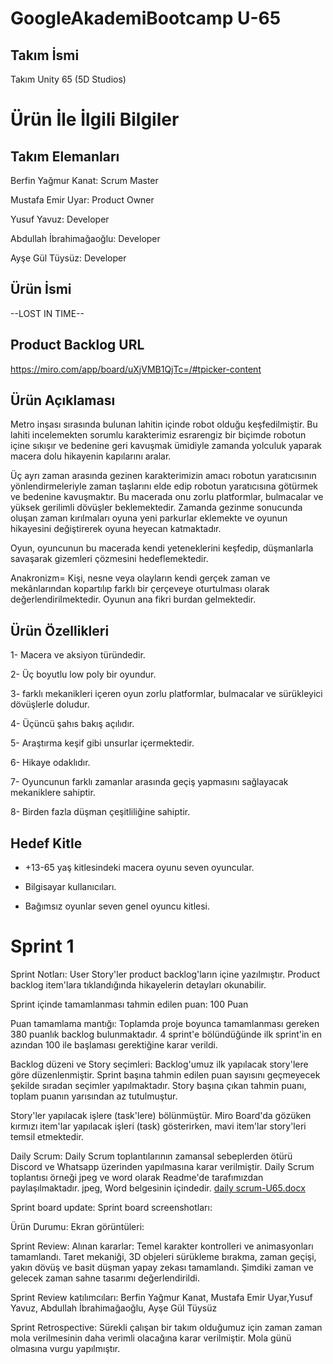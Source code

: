 # GoogleAkademiBootcamp U-65
## Takım İsmi
Takım Unity 65 (5D Studios)

# Ürün İle İlgili Bilgiler

## Takım Elemanları
Berfin Yağmur Kanat: Scrum Master 

Mustafa Emir Uyar: Product Owner

Yusuf Yavuz: Developer

Abdullah İbrahimağaoğlu: Developer

Ayşe Gül Tüysüz: Developer

## Ürün İsmi
--LOST IN TIME--

## Product Backlog URL
https://miro.com/app/board/uXjVMB1QjTc=/#tpicker-content

## Ürün Açıklaması

Metro inşası sırasında bulunan lahitin içinde robot olduğu keşfedilmiştir. Bu lahiti incelemekten sorumlu karakterimiz esrarengiz bir biçimde robotun içine sıkışır ve bedenine geri kavuşmak ümidiyle zamanda yolculuk yaparak macera dolu hikayenin kapılarını aralar.

Üç ayrı zaman arasında gezinen karakterimizin amacı robotun yaratıcısının yönlendirmeleriyle zaman taşlarını elde edip robotun yaratıcısına götürmek ve bedenine kavuşmaktır. Bu macerada onu zorlu platformlar, bulmacalar ve yüksek gerilimli dövüşler beklemektedir. Zamanda gezinme sonucunda oluşan zaman kırılmaları oyuna yeni parkurlar eklemekte ve oyunun hikayesini değiştirerek oyuna heyecan katmaktadır.

Oyun, oyuncunun bu macerada kendi yeteneklerini keşfedip, düşmanlarla savaşarak gizemleri çözmesini hedeflemektedir.

Anakronizm= Kişi, nesne veya olayların kendi gerçek zaman ve mekânlarından kopartılıp farklı bir çerçeveye oturtulması olarak değerlendirilmektedir. Oyunun ana fikri burdan gelmektedir.


## Ürün Özellikleri
1- Macera ve aksiyon türündedir.

2- Üç boyutlu low poly bir oyundur.

3- farklı mekanikleri içeren oyun zorlu platformlar, bulmacalar ve sürükleyici dövüşlerle doludur. 

4- Üçüncü şahıs bakış açılıdır.

5- Araştırma keşif gibi unsurlar içermektedir. 

6- Hikaye odaklıdır.

7- Oyuncunun farklı zamanlar arasında geçiş yapmasını sağlayacak mekaniklere sahiptir.

8- Birden fazla düşman çeşitliliğine sahiptir.

## Hedef Kitle
- +13-65 yaş kitlesindeki macera oyunu seven oyuncular.

- Bilgisayar kullanıcıları.

- Bağımsız oyunlar seven genel oyuncu kitlesi.



# Sprint 1
Sprint Notları: User Story'ler product backlog'ların içine yazılmıştır. Product backlog item'lara tıklandığında hikayelerin detayları okunabilir.

Sprint içinde tamamlanması tahmin edilen puan: 100 Puan

Puan tamamlama mantığı: Toplamda proje boyunca tamamlanması gereken 380 puanlık backlog bulunmaktadır. 4 sprint'e bölündüğünde ilk sprint'in en azından 100 ile başlaması gerektiğine karar verildi.

Backlog düzeni ve Story seçimleri: Backlog'umuz ilk yapılacak story'lere göre düzenlenmiştir. Sprint başına tahmin edilen puan sayısını geçmeyecek şekilde sıradan seçimler yapılmaktadır. Story başına çıkan tahmin puanı, toplam puanın yarısından az tutulmuştur.

Story'ler yapılacak işlere (task'lere) bölünmüştür. Miro Board'da gözüken kırmızı item'lar yapılacak işleri (task) gösterirken, mavi item'lar story'leri temsil etmektedir.

Daily Scrum: Daily Scrum toplantılarının zamansal sebeplerden ötürü Discord ve Whatsapp üzerinden yapılmasına karar verilmiştir. Daily Scrum toplantısı örneği jpeg ve word olarak Readme'de tarafımızdan paylaşılmaktadır. jpeg, Word belgesinin içindedir. [daily scrum-U65.docx](https://github.com/YusufHoDYavuz/GoogleAkademiBootcamp/files/11782407/daily.scrum-U65.docx)



Sprint board update: Sprint board screenshotları: 


Ürün Durumu: Ekran görüntüleri:  



Sprint Review: Alınan kararlar: Temel karakter kontrolleri ve animasyonları tamamlandı. Taret mekaniği, 3D objeleri sürükleme bırakma, zaman geçişi, yakın dövüş ve basit düşman yapay zekası tamamlandı. Şimdiki zaman ve gelecek zaman sahne tasarımı değerlendirildi.

Sprint Review katılımcıları: Berfin Yağmur Kanat, Mustafa Emir Uyar,Yusuf Yavuz, Abdullah İbrahimağaoğlu, Ayşe Gül Tüysüz

Sprint Retrospective: Sürekli çalışan bir takım olduğumuz için zaman zaman mola verilmesinin daha verimli olacağına karar verilmiştir. Mola günü olmasına vurgu yapılmıştır. 
